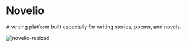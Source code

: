 # Novelio

A writing platform built especially for writing stories, poems, and novels.

![novelio-resized](https://user-images.githubusercontent.com/59772414/204707154-c5ffbe93-5f59-4346-a448-51edd4db2d49.png)
